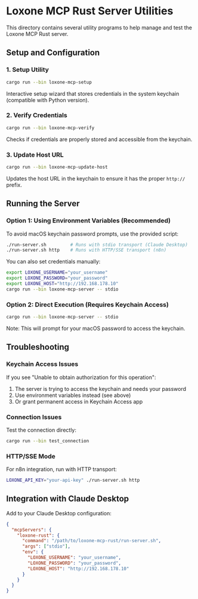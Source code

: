 # Loxone MCP Rust Server Utilities

This directory contains several utility programs to help manage and test the Loxone MCP Rust server.

## Setup and Configuration

### 1. Setup Utility
```bash
cargo run --bin loxone-mcp-setup
```
Interactive setup wizard that stores credentials in the system keychain (compatible with Python version).

### 2. Verify Credentials
```bash
cargo run --bin loxone-mcp-verify
```
Checks if credentials are properly stored and accessible from the keychain.

### 3. Update Host URL
```bash
cargo run --bin loxone-mcp-update-host
```
Updates the host URL in the keychain to ensure it has the proper `http://` prefix.

## Running the Server

### Option 1: Using Environment Variables (Recommended)
To avoid macOS keychain password prompts, use the provided script:
```bash
./run-server.sh         # Runs with stdio transport (Claude Desktop)
./run-server.sh http    # Runs with HTTP/SSE transport (n8n)
```

You can also set credentials manually:
```bash
export LOXONE_USERNAME="your_username"
export LOXONE_PASSWORD="your_password"
export LOXONE_HOST="http://192.168.178.10"
cargo run --bin loxone-mcp-server -- stdio
```

### Option 2: Direct Execution (Requires Keychain Access)
```bash
cargo run --bin loxone-mcp-server -- stdio
```
Note: This will prompt for your macOS password to access the keychain.

## Troubleshooting

### Keychain Access Issues
If you see "Unable to obtain authorization for this operation":
1. The server is trying to access the keychain and needs your password
2. Use environment variables instead (see above)
3. Or grant permanent access in Keychain Access app

### Connection Issues
Test the connection directly:
```bash
cargo run --bin test_connection
```

### HTTP/SSE Mode
For n8n integration, run with HTTP transport:
```bash
LOXONE_API_KEY="your-api-key" ./run-server.sh http
```

## Integration with Claude Desktop

Add to your Claude Desktop configuration:
```json
{
  "mcpServers": {
    "loxone-rust": {
      "command": "/path/to/loxone-mcp-rust/run-server.sh",
      "args": ["stdio"],
      "env": {
        "LOXONE_USERNAME": "your_username",
        "LOXONE_PASSWORD": "your_password",
        "LOXONE_HOST": "http://192.168.178.10"
      }
    }
  }
}
```